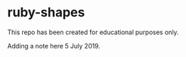 # ruby-shapes

This repo has been created for educational purposes only. 

Adding a note here 5 July 2019. 